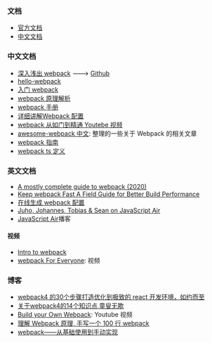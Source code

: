 ### 文档

- [官方文档](https://webpack.js.org/)
- [中文文档](https://webpack.docschina.org/)

### 中文文档

- [深入浅出 webpack](https://webpack.wuhaolin.cn/) ---> [Github](https://github.com/gwuhaolin/dive-into-webpack)
- [hello-webpack](http://www.1zh.tech/hello-webpack/)
- [入门 webpack](https://segmentfault.com/a/1190000006178770)
- [webpack 原理解析](https://aotu.io/notes/2020/07/17/webpack-analize/index.html)
- [webpack 手册](https://devhints.io/webpack)
- [详细讲解Webpack 配置](https://juejin.cn/entry/6844903774155177991)
- [webpack 从如门到精通 Youtebe 视频](https://www.youtube.com/watch?v=_qXcO0Zkvy0&list=PLmOn9nNkQxJFt0QFY1MbGrSPMrApv-Uli)
- [awesome-webpack 中文](https://github.com/webpack-china/awesome-webpack-cn): 整理的一些关于 Webpack 的相关文章
- [webpack 指南](https://webpack.toobug.net/zh-cn/)
- [webpack ts 定义](https://github.com/DefinitelyTyped/DefinitelyTyped/blob/7d75bf794bc50cf8140d7061c9efff0ba33695b7/types/webpack/v4/index.d.ts#L491)

### 英文文档

- [A mostly complete guide to webpack (2020)](https://www.valentinog.com/blog/webpack/)
- [Keep webpack Fast A Field Guide for Better Build Performance](https://slack.engineering/keep-webpack-fast-a-field-guide-for-better-build-performance/)
- [在线生成 webpack 配置](https://createapp.dev/)
- [Juho, Johannes, Tobias & Sean on JavaScript Air](http://jsair.io/webpack)
- [JavaScript Air](https://javascriptair.com/)播客

#### 视频

- [Intro to webpack](https://egghead.io/playlists/intro-to-webpack-4ca2d994)
- [webpack For Everyone](https://laracasts.com/series/webpack-for-everyone/episodes/1): 视频

### 博客

- [webpack4 的30个步骤打造优化到极致的 react 开发环境，如约而至](https://juejin.cn/post/6844903862898262024)
- [关于webpack4的14个知识点,童叟无欺](https://juejin.cn/post/6844903853905674248)
- [Build your Own Webpack](https://www.youtube.com/watch?v=Gc9-7PBqOC8): Youtube 视频
- [理解 Webpack 原理, 手写一个 100 行 webpack](https://zhuanlan.zhihu.com/p/58151131)
- [webpack——从基础使用到手动实现](https://juejin.cn/post/6847009773448069128)
